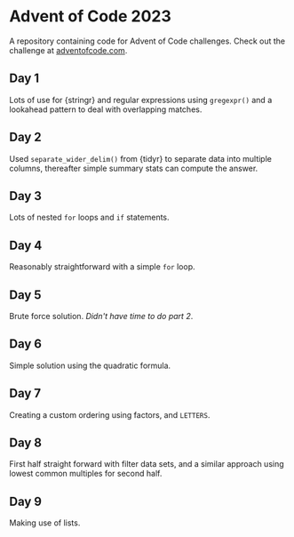 # Advent of Code 2023

A repository containing code for Advent of Code challenges. Check out the challenge at [adventofcode.com](https://adventofcode.com/). 

## Day 1
Lots of use for {stringr} and regular expressions using `gregexpr()` and a lookahead pattern to deal with overlapping matches.

## Day 2
Used `separate_wider_delim()` from {tidyr} to separate data into multiple columns, thereafter simple summary stats can compute the answer.

## Day 3
Lots of nested `for` loops and `if` statements.

## Day 4
Reasonably straightforward with a simple `for` loop.

## Day 5
Brute force solution. *Didn't have time to do part 2*.

## Day 6
Simple solution using the quadratic formula.

## Day 7
Creating a custom ordering using factors, and `LETTERS`.

## Day 8
First half straight forward with filter data sets, and a similar approach using lowest common multiples for second half.

## Day 9
Making use of lists.

